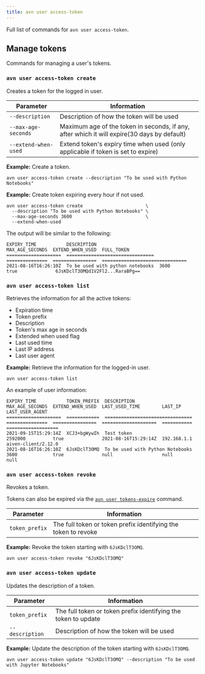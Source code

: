 ```yaml
---
title: avn user access-token
---
```


Full list of commands for `avn user access-token`.

## Manage tokens

Commands for managing a user's tokens.

### `avn user access-token create`

Creates a token for the logged in user.

| Parameter            | Information                                                                                 |
| -------------------- | ------------------------------------------------------------------------------------------- |
| `--description`      | Description of how the token will be used                                                   |
| `--max-age-seconds`  | Maximum age of the token in seconds, if any, after which it will expire(30 days by default) |
| `--extend-when-used` | Extend token's expiry time when used (only applicable if token is set to expire)            |

**Example:** Create a token.

```
avn user access-token create --description "To be used with Python Notebooks"
```

**Example:** Create token expiring every hour if not used.

```
avn user access-token create                       \
  --description "To be used with Python Notebooks" \
  --max-age-seconds 3600                           \
  --extend-when-used
```

The output will be similar to the following:

```text
EXPIRY_TIME           DESCRIPTION                       MAX_AGE_SECONDS  EXTEND_WHEN_USED  FULL_TOKEN
====================  ================================  ===============  ================  ===============================
2021-08-16T16:26:10Z  To be used with python notebooks  3600             true              6JsKDclT3OMQd1V2Fl2...RaraBPg==
```

### `avn user access-token list`

Retrieves the information for all the active tokens:

-   Expiration time
-   Token prefix
-   Description
-   Token's max age in seconds
-   Extended when used flag
-   Last used time
-   Last IP address
-   Last user agent

**Example:** Retrieve the information for the logged-in user.

```
avn user access-token list
```

An example of user information:

```text
EXPIRY_TIME           TOKEN_PREFIX  DESCRIPTION                       MAX_AGE_SECONDS  EXTEND_WHEN_USED  LAST_USED_TIME        LAST_IP      LAST_USER_AGENT
====================  ============  ================================  ===============  ================  ====================  ===========  ===================
2021-09-15T15:29:14Z  XCJ3+bgWywIh  Test token                        2592000          true              2021-08-16T15:29:14Z  192.168.1.1  aiven-client/2.12.0
2021-08-16T16:26:10Z  6JsKDclT3OMQ  To be used with Python Notebooks  3600             true              null                  null         null
```

### `avn user access-token revoke`

Revokes a token.

Tokens can also be expired via the
[`avn user tokens-expire`](/docs/tools/cli/user#avncli%20user-tokens-expire) command.

| Parameter      | Information                                                    |
| -------------- | -------------------------------------------------------------- |
| `token_prefix` | The full token or token prefix identifying the token to revoke |

**Example:** Revoke the token starting with `6JsKDclT3OMQ`.

```
avn user access-token revoke "6JsKDclT3OMQ"
```

### `avn user access-token update`

Updates the description of a token.

| Parameter       | Information                                                    |
| --------------- | -------------------------------------------------------------- |
| `token_prefix`  | The full token or token prefix identifying the token to update |
| `--description` | Description of how the token will be used                      |

**Example:** Update the description of the token starting with
`6JsKDclT3OMQ`.

```
avn user access-token update "6JsKDclT3OMQ" --description "To be used with Jupyter Notebooks"
```
